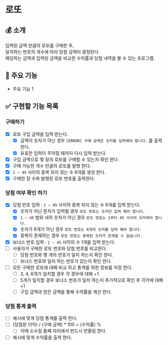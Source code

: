 # 로또

## 💰 소개

입력된 금액 만큼의 로또를 구매한 후,   
일치하는 번호의 개수에 따라 당첨 금액이 결정된다.  
해당하는 금액과 입력된 금액을 비교한 수익률과 당첨 내역을 볼 수 있는 프로그램.

## 📌  주요 기능
- 주요 기능 1


## ✅ 구현할 기능 목록

### 구매하기
- [x] 로또 구입 금액을 입력 받는다.
  - [x] 금액이 숫자가 아닌 경우 `[ERROR] 구매 금액은 숫자를 입력해야 합니다.` 를 출력 한다. 
  - [x] 유효한 입력이 주어질 때까지 다시 입력 받는다. 
- [x] 구입 금액으로 몇 장의 로또를 구매할 수 있는지 확인 한다.
- [x] 구매 가능한 개수 만큼의 로또를 발행 한다.
- [x] `1 ~ 45` 사이의 중복 되지 않는 수 6개를 생성 한다.
- [x] 구매한 장 수와 발행된 로또 번호를 출력한다.

### 당첨 여부 확인 하기
- [x] 당첨 번호 입력 : `1 ~ 45` 사이의 중복 되지 않는 수 6개를 입력 받는다.
  - [x] 숫자가 아닌 문자가 입력될 경우 `로또 번호는 숫자만 입력 해야 합니다.`
  - [x] `1 ~ 45` 범위 내의 숫자가 아닌 경우 `로또 번호는 1부터 45 사이의 숫자여야 합니다.`
  - [x] 숫자가 6개가 아닌 경우 `로또 번호는 6개의 숫자를 입력 해야 합니다.`
  - [x] 중복이 존재하는 경우 `로또 번호는 중복된 숫자가 존재할 수 없습니다.`
- [x] 보너스 번호 입력 : `1 ~ 45` 사이의 수 1개를 입력 받는다.
- [ ] 사용자가 구매한 로또 번호와 당첨 번호를 비교한다.
  - [ ] 당첨 번호와 몇 개의 번호가 일치 하는지 확인 한다.
  - [ ] 보너스 번호와 일치 하는 번호가 있는지 확인 한다.
- [ ] 모든 구매한 로또에 대해 비교 하고 통계를 위한 정보를 저장 한다.
  - [ ] 3, 4, 6개가 일치할 경우 각 경우에 대해 +1
  - [ ] 5개가 일치할 경우 보너스 번호가 일치 하는지 추가적으로 확인 후 각각에 대해 +1
  - [ ] 구입 금액과 얻은 금액을 통해 수익률을 계산 한다.

### 당첨 통계 출력
- [ ] 예시에 맞게 당첨 통계를 출력 한다.
- [ ] (당첨된 이익) / (구매 금액) * 100 = (수익률) %
  - [ ] 이때 소수점 둘째 자리에서 반드시 반올림 한다.
- [ ] 예시에 맞게 수익률을 출력 한다. 